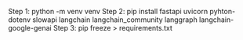 <!-- Setup -->

Step 1: python -m venv venv
Step 2: pip install fastapi uvicorn pyhton-dotenv slowapi langchain langchain_community langgraph langchain-google-genai
Step 3: pip freeze > requirements.txt